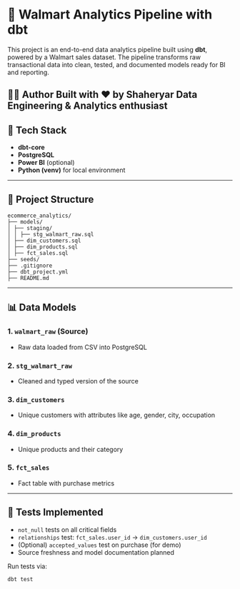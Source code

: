 # 🛒 Walmart Analytics Pipeline with dbt

This project is an end-to-end data analytics pipeline built using **dbt**, powered by a Walmart sales dataset. The pipeline transforms raw transactional data into clean, tested, and documented models ready for BI and reporting.

🧑‍💻 Author
Built with ❤️ by Shaheryar
Data Engineering & Analytics enthusiast
---

## 🚀 Tech Stack

- **dbt-core**
- **PostgreSQL**
- **Power BI** (optional)
- **Python (venv)** for local environment

---

## 📁 Project Structure
    ecommerce_analytics/
    ├── models/
    │ ├── staging/
    │ │ ├── stg_walmart_raw.sql
    │ ├── dim_customers.sql
    │ ├── dim_products.sql
    │ ├── fct_sales.sql
    ├── seeds/
    ├── .gitignore
    ├── dbt_project.yml
    ├── README.md



---

## 📊 Data Models

### 1. `walmart_raw` (Source)
- Raw data loaded from CSV into PostgreSQL

### 2. `stg_walmart_raw`
- Cleaned and typed version of the source

### 3. `dim_customers`
- Unique customers with attributes like age, gender, city, occupation

### 4. `dim_products`
- Unique products and their category

### 5. `fct_sales`
- Fact table with purchase metrics

---

## 🧪 Tests Implemented

- `not_null` tests on all critical fields
- `relationships` test: `fct_sales.user_id` → `dim_customers.user_id`
- (Optional) `accepted_values` test on purchase (for demo)
- Source freshness and model documentation planned

Run tests via:

 ```bash
dbt test


